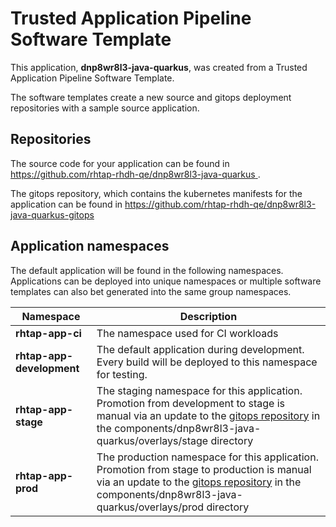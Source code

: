 # Trusted Application Pipeline Software Template

This application, **dnp8wr8l3-java-quarkus**, was created from a Trusted Application Pipeline Software Template.

The software templates create a new source and gitops deployment repositories with a sample source application. 

## Repositories

The source code for your application can be found in [https://github.com/rhtap-rhdh-qe/dnp8wr8l3-java-quarkus ](https://github.com/rhtap-rhdh-qe/dnp8wr8l3-java-quarkus ).
 
The gitops repository, which contains the kubernetes manifests for the application can be found in 
[https://github.com/rhtap-rhdh-qe/dnp8wr8l3-java-quarkus-gitops ](https://github.com/rhtap-rhdh-qe/dnp8wr8l3-java-quarkus-gitops ) 

## Application namespaces 

The default application will be found in the following namespaces. Applications can be deployed into unique namespaces or multiple software templates can also bet generated into the same group namespaces.  

|  Namespace   |  Description   |  
| -------- | -------- |
| **rhtap-app-ci** | The namespace used for CI workloads |
| **rhtap-app-development** | The default application during development. Every build will be deployed to this namespace for testing. |
| **rhtap-app-stage** | The staging namespace for this application. Promotion from development to stage is manual via an update to the [gitops repository](https://github.com/rhtap-rhdh-qe/dnp8wr8l3-java-quarkus-gitops ) in the components/dnp8wr8l3-java-quarkus/overlays/stage directory |
| **rhtap-app-prod** | The production namespace for this application. Promotion from stage to production is manual via an update to the [gitops repository](https://github.com/rhtap-rhdh-qe/dnp8wr8l3-java-quarkus-gitops ) in the components/dnp8wr8l3-java-quarkus/overlays/prod directory |